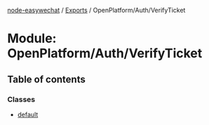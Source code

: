 [node-easywechat](../README.md) / [Exports](../modules.md) / OpenPlatform/Auth/VerifyTicket

# Module: OpenPlatform/Auth/VerifyTicket

## Table of contents

### Classes

- [default](../classes/OpenPlatform_Auth_VerifyTicket.default.md)
